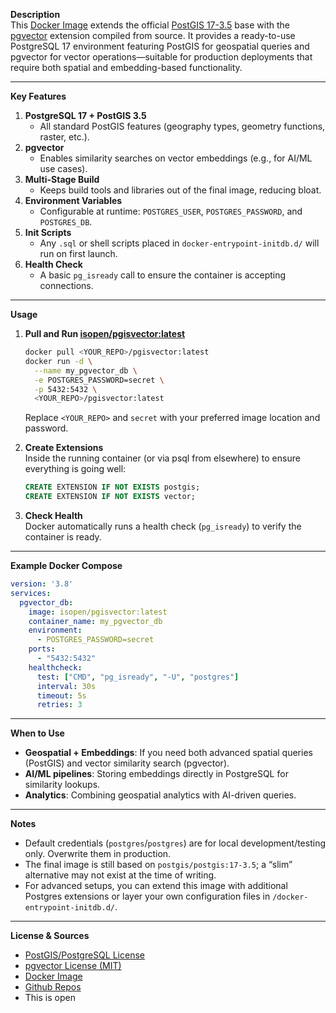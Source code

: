 **Description**  
This [Docker Image](https://hub.docker.com/r/isopen/pgisvector) extends the official [PostGIS 17-3.5](https://hub.docker.com/r/postgis/postgis) base with the [pgvector](https://github.com/pgvector/pgvector) extension compiled from source. It provides a ready-to-use PostgreSQL 17 environment featuring PostGIS for geospatial queries and pgvector for vector operations—suitable for production deployments that require both spatial and embedding-based functionality.

---

**Key Features**  
1. **PostgreSQL 17 + PostGIS 3.5**  
   - All standard PostGIS features (geography types, geometry functions, raster, etc.).
2. **pgvector**  
   - Enables similarity searches on vector embeddings (e.g., for AI/ML use cases).
3. **Multi-Stage Build**  
   - Keeps build tools and libraries out of the final image, reducing bloat.
4. **Environment Variables**  
   - Configurable at runtime: `POSTGRES_USER`, `POSTGRES_PASSWORD`, and `POSTGRES_DB`.
5. **Init Scripts**  
   - Any `.sql` or shell scripts placed in `docker-entrypoint-initdb.d/` will run on first launch.
6. **Health Check**  
   - A basic `pg_isready` call to ensure the container is accepting connections.

---

**Usage**  

1. **Pull and Run [isopen/pgisvector:latest](https://hub.docker.com/r/isopen/pgisvector)**  
   ```bash
   docker pull <YOUR_REPO>/pgisvector:latest
   docker run -d \
     --name my_pgvector_db \
     -e POSTGRES_PASSWORD=secret \
     -p 5432:5432 \
     <YOUR_REPO>/pgisvector:latest
   ```
   Replace `<YOUR_REPO>` and `secret` with your preferred image location and password.

2. **Create Extensions**  
   Inside the running container (or via psql from elsewhere) to ensure everything is going well:
   ```sql
   CREATE EXTENSION IF NOT EXISTS postgis;
   CREATE EXTENSION IF NOT EXISTS vector;
   ```

3. **Check Health**  
   Docker automatically runs a health check (`pg_isready`) to verify the container is ready.

---

**Example Docker Compose**  
```yaml
version: '3.8'
services:
  pgvector_db:
    image: isopen/pgisvector:latest
    container_name: my_pgvector_db
    environment:
      - POSTGRES_PASSWORD=secret
    ports:
      - "5432:5432"
    healthcheck:
      test: ["CMD", "pg_isready", "-U", "postgres"]
      interval: 30s
      timeout: 5s
      retries: 3
```

---

**When to Use**  
- **Geospatial + Embeddings**: If you need both advanced spatial queries (PostGIS) and vector similarity search (pgvector).  
- **AI/ML pipelines**: Storing embeddings directly in PostgreSQL for similarity lookups.  
- **Analytics**: Combining geospatial analytics with AI-driven queries.

---

**Notes**  
- Default credentials (`postgres`/`postgres`) are for local development/testing only. Overwrite them in production.  
- The final image is still based on `postgis/postgis:17-3.5`; a “slim” alternative may not exist at the time of writing.  
- For advanced setups, you can extend this image with additional Postgres extensions or layer your own configuration files in `/docker-entrypoint-initdb.d/`.

---

**License & Sources**  
- [PostGIS/PostgreSQL License](https://www.postgresql.org/about/licence/)  
- [pgvector License (MIT)](https://github.com/pgvector/pgvector/blob/main/LICENSE)
- [Docker Image](https://hub.docker.com/r/isopen/pgisvector)
- [Github Repos](https://github.com/isopen-io/pgisvector)
- This is open